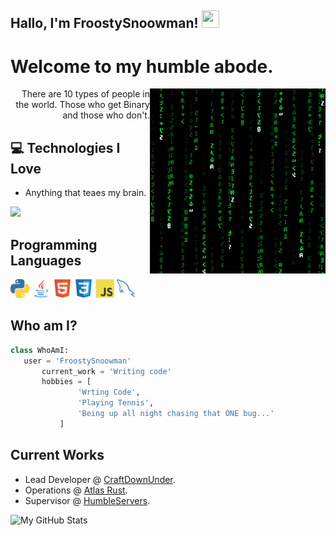 ## Hallo, I'm FroostySnoowman!  <img src="https://media.giphy.com/media/hvRJCLFzcasrR4ia7z/giphy.gif" width="28px" height="28px">

<h1>Welcome to my humble abode.</h1> 

<img src = 'https://github.com/FroostySnoowman/FroostySnoowman/blob/main/images/matrix.gif' alt = 'Awesome Matrix Code' align='right'/>

<div style="text-align: right">There are 10 types of people in the world. Those who get Binary and those who don't.</div>

## :computer: Technologies I Love
* Anything that teaes my brain.

<img src = "https://github-readme-stats.vercel.app/api/top-langs/?username=FroostySnoowman&layout=compact">

## Programming Languages
<img src = 'https://github.com/FroostySnoowman/FroostySnoowman/blob/main/images/python2.png' height='30'/> <img src='https://github.com/FroostySnoowman/FroostySnoowman/blob/main/images/java.svg' width='30'/> <img src = 'https://github.com/FroostySnoowman/FroostySnoowman/blob/main/images/html.svg' width='30'/> <img src = 'https://github.com/FroostySnoowman/FroostySnoowman/blob/main/images/css.svg' width='30'/> <img src = 'https://github.com/FroostySnoowman/FroostySnoowman/blob/main/images/js.svg' width='30'/>
 <img src = 'https://github.com/FroostySnoowman/FroostySnoowman/blob/main/images/sql.svg' width='30'/> 
 
 ## Who am I?
 ```python
 class WhoAmI:
 	user = 'FroostySnoowman'
		current_work = 'Writing code'
		hobbies = [
				'Wrting Code',
				'Playing Tennis',
				'Being up all night chasing that ONE bug...'
			]
 ```
 
## Current Works
 * Lead Developer @ [CraftDownUnder](https://craftdownunder.co).
 * Operations @ [Atlas Rust](https://discord.gg/atlasrust).
 * Supervisor @ [HumbleServers](https://humbleservers.com).

![My GitHub Stats](https://github-readme-stats.vercel.app/api?username=FroostySnoowman&show_icons=true&hide=[%22issues%22])
 
 

